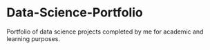 # Data-Science-Portfolio
Portfolio of data science projects completed by me for academic and learning purposes.
